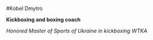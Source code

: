 #Kobel Dmytro

**Kickboxing and boxing coach**

_Honored Master of Sports of Ukraine in kickboxing WTKA_
